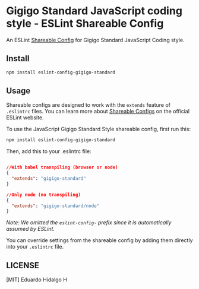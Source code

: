 # Gigigo Standard JavaScript coding style - ESLint Shareable Config

An ESLint [Shareable Config](http://eslint.org/docs/developer-guide/shareable-configs) for Gigigo Standard JavaScript Coding style.


## Install

```sh
npm install eslint-config-gigigo-standard
```


## Usage

Shareable configs are designed to work with the `extends` feature of `.eslintrc` files.
You can learn more about
[Shareable Configs](http://eslint.org/docs/developer-guide/shareable-configs) on the
official ESLint website.

To use the JavaScript Gigigo Standard Style shareable config, first run this:

```sh
npm install eslint-config-gigigo-standard
```

Then, add this to your .eslintrc file:

```json

//With babel transpiling (browser or node)
{
  "extends": "gigigo-standard"
}

//Only node (no transpiling)
{
  "extends": "gigigo-standard/node"
}
```

*Note: We omitted the `eslint-config-` prefix since it is automatically assumed by ESLint.*

You can override settings from the shareable config by adding them directly into your
`.eslintrc` file.

## LICENSE

[MIT] Eduardo Hidalgo H